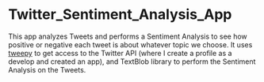 # Twitter_Sentiment_Analysis_App
This app analyzes Tweets and performs a Sentiment Analysis to see how positive or negative each tweet is about whatever topic we choose. It uses [tweepy](https://www.tweepy.org/) to get access to the Twitter API (where I create a profile as a develop and created an app), and TextBlob library to perform the Sentiment Analysis on the Tweets.
